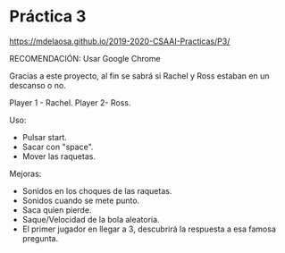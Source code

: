 # Práctica 3
https://mdelaosa.github.io/2019-2020-CSAAI-Practicas/P3/

RECOMENDACIÓN: Usar Google Chrome

Gracias a este proyecto, al fin se sabrá si Rachel y Ross estaban en un
descanso o no.

Player 1 - Rachel. Player 2- Ross.

Uso:
- Pulsar start.
- Sacar con "space".
- Mover las raquetas.

Mejoras:
- Sonidos en los choques de las raquetas.
- Sonidos cuando se mete punto.
- Saca quien pierde.
- Saque/Velocidad de la bola aleatoria.
- El primer jugador en llegar a 3, descubrirá la respuesta a esa famosa pregunta.

